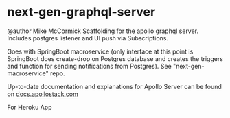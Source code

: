 # next-gen-graphql-server

@author Mike McCormick
Scaffolding for the apollo graphql server. Includes postgres listener and UI push via Subscriptions.

Goes with SpringBoot macroservice (only interface at this point is SpringBoot does create-drop on Postgres 
database and creates the triggers and function for sending notifications from Postgres). See "next-gen-macroservice"
repo.

Up-to-date documentation and explanations for Apollo Server can be found on [docs.apollostack.com](http://dev.apollodata.com/tools/apollo-server/index.html)

For Heroku App
